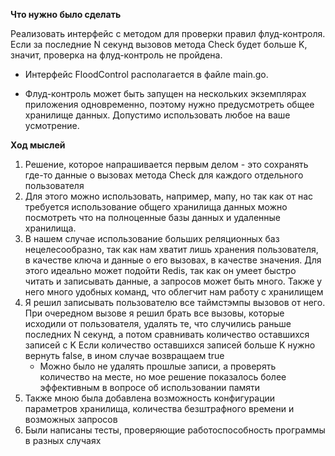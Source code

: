 **Что нужно было сделать**

Реализовать интерфейс с методом для проверки правил флуд-контроля. Если за последние N секунд вызовов метода Check будет больше K, значит, проверка на флуд-контроль не пройдена.

* Интерфейс FloodControl располагается в файле main.go.

* Флуд-контроль может быть запущен на нескольких экземплярах приложения одновременно, поэтому нужно предусмотреть общее хранилище данных. Допустимо использовать любое на ваше усмотрение.

**Ход мыслей**
1) Решение, которое напрашивается первым делом - это сохранять где-то данные о вызовах метода
Check для каждого отдельного пользователя
2) Для этого можно использовать, например, мапу, но так как от нас требуется использование общего хранилища данных
можно посмотреть что на полноценные базы данных и удаленные хранилища.
3) В нашем случае использование больших реляционных баз нецелесообразно, так как нам хватит лишь хранения пользователя, 
в качестве ключа и данные о его вызовах, в качестве значения. Для этого идеально может подойти Redis, так как он умеет 
быстро читать и записывать данные, а запросов может быть много. Также у него много удобных команд, что облегчит нам работу с хранилищем
4) Я решил записывать пользователю все таймстэмпы вызовов от него. При очередном вызове я решил брать все вызовы,
которые исходили от пользователя, удалять те, что случились раньше последних N секунд, а потом сравнивать количество оставшихся записей с K
Если количество оставшихся записей больше K нужно вернуть false, в ином случае возвращаем true
    * Можно было не удалять прошлые записи, а проверять количество на месте, но мое решение показалось более эффективным в вопросе об использовании памяти
5) Также мною была добавлена возможность конфигурации параметров хранилища, количества безштрафного времени и возможных запросов
6) Были написаны тесты, проверяющие работоспособность программы в разных случаях